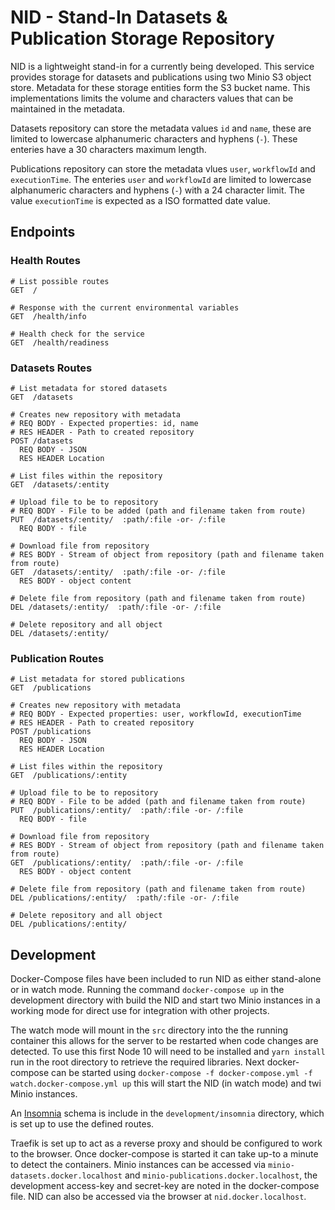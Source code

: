 # NID - Stand-In Datasets & Publication Storage Repository

NID is a lightweight stand-in for a currently being developed. This service
provides storage for datasets and publications using two Minio S3 object store.
Metadata for these storage entities form the S3 bucket name. This
implementations limits the volume and characters values that can be maintained
in the metadata.

Datasets repository can store the metadata values `id` and `name`, these are
limited to lowercase alphanumeric characters and hyphens (`-`). These enteries
have a 30 characters maximum length.

Publications repository can store the metadata vlues `user`, `workflowId` and
`executionTime`. The enteries `user` and `workflowId` are limited to lowercase
alphanumeric characters and hyphens (`-`) with a 24 character limit. The value
`executionTime` is expected as a ISO formatted date value.

## Endpoints

### Health Routes

```
# List possible routes
GET  /

# Response with the current environmental variables
GET  /health/info

# Health check for the service
GET  /health/readiness
```


### Datasets Routes

```
# List metadata for stored datasets
GET  /datasets

# Creates new repository with metadata
# REQ BODY - Expected properties: id, name
# RES HEADER - Path to created repository
POST /datasets
  REQ BODY - JSON
  RES HEADER Location

# List files within the repository
GET  /datasets/:entity

# Upload file to be to repository
# REQ BODY - File to be added (path and filename taken from route)
PUT  /datasets/:entity/  :path/:file -or- /:file
  REQ BODY - file

# Download file from repository
# RES BODY - Stream of object from repository (path and filename taken from route)
GET  /datasets/:entity/  :path/:file -or- /:file
  RES BODY - object content

# Delete file from repository (path and filename taken from route)
DEL /datasets/:entity/  :path/:file -or- /:file

# Delete repository and all object
DEL /datasets/:entity/
```


### Publication Routes

```
# List metadata for stored publications
GET  /publications

# Creates new repository with metadata
# REQ BODY - Expected properties: user, workflowId, executionTime
# RES HEADER - Path to created repository
POST /publications
  REQ BODY - JSON
  RES HEADER Location

# List files within the repository
GET  /publications/:entity

# Upload file to be to repository
# REQ BODY - File to be added (path and filename taken from route)
PUT  /publications/:entity/  :path/:file -or- /:file
  REQ BODY - file

# Download file from repository
# RES BODY - Stream of object from repository (path and filename taken from route)
GET  /publications/:entity/  :path/:file -or- /:file
  RES BODY - object content

# Delete file from repository (path and filename taken from route)
DEL /publications/:entity/  :path/:file -or- /:file

# Delete repository and all object
DEL /publications/:entity/
```

## Development

Docker-Compose files have been included to run NID as either stand-alone or in
watch mode. Running the command `docker-compose up` in the development directory
with build the NID and start two Minio instances in a working mode for direct
use for integration with other projects.

The watch mode will mount in the `src` directory into the the running container
this allows for the server to be restarted when code changes are detected. To
use this first Node 10 will need to be installed and `yarn install` run in the
root directory to retrieve the required libraries. Next docker-compose can be
started using
`docker-compose -f docker-compose.yml -f watch.docker-compose.yml up` this will
start the NID (in watch mode) and twi Minio instances.

An [Insomnia](https://insomnia.rest/) schema is include in the
`development/insomnia` directory, which is set up to use the defined routes.

Traefik is set up to act as a reverse proxy and should be configured to work to
the browser. Once docker-compose is started it can take up-to a minute to detect
the containers. Minio instances can be accessed via
`minio-datasets.docker.localhost` and `minio-publications.docker.localhost`, the
development access-key and secret-key are noted in the docker-compose file. NID
can also be accessed via the browser at `nid.docker.localhost`.
